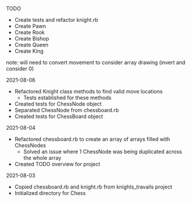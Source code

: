 TODO
- Create tests and refactor knight.rb
- Create Pawn
- Create Rook
- Create Bishop
- Create Queen
- Create King

note: will need to convert movement to consider array drawing (invert and consider 0)

2021-08-06
- Refactored Knight class methods to find valid move locations
  - Tests established for these methods
- Created tests for ChessNode object
- Separated ChessNode from chessboard.rb
- Created tests for ChessBoard object

2021-08-04
- Refactored chessboard.rb to create an array of arrays filled with ChessNodes
  - Solved an issue where 1 ChessNode was being duplicated across the whole array
- Created TODO overview for project

2021-08-03
- Copied chessboard.rb and knight.rb from knights_travails project
- Initialized directory for Chess